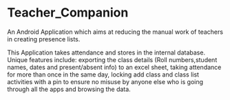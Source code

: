 # Teacher_Companion

An Android Application which aims at reducing the manual work of teachers in creating presence lists.


This Application takes attendance and stores in the internal database.
Unique features include: exporting the class details (Roll numbers,student names, dates and present/absent info) to an excel sheet,
taking attendance for more than once in the same day,
locking add class and class list activities with a pin to ensure no misuse by anyone else who is going through all the apps and browsing the data.
